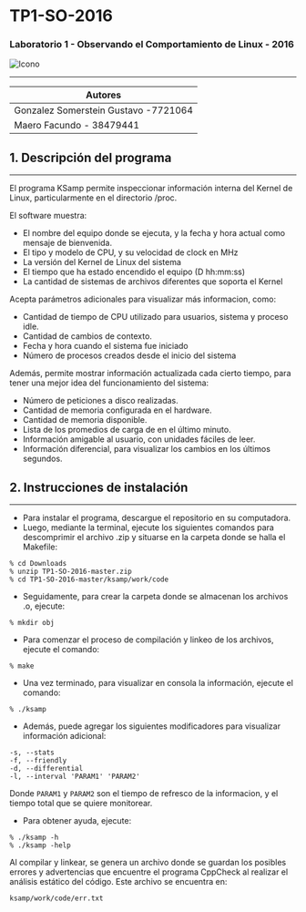# TP1-SO-2016 

### Laboratorio 1 - Observando el Comportamiento de Linux - 2016 
![Icono](https://t3.ftcdn.net/jpg/00/96/00/98/160_F_96009890_zdJu97gT4d6zoltOWyQXdbbzdkSi9Glz.jpg)
___
|Autores                               |
|------------------------------------|
|Gonzalez Somerstein Gustavo -7721064  |
|Maero Facundo - 38479441              |

## 1. Descripción del programa
---
El programa KSamp permite inspeccionar información interna del Kernel de Linux, particularmente en el directorio /proc. 

El software muestra:

 - El nombre del equipo donde se ejecuta, y la fecha y hora actual como mensaje de bienvenida.
 - El tipo y modelo de CPU, y su velocidad de clock en MHz
 - La versión del Kernel de Linux del sistema
 - El tiempo que ha estado encendido el equipo (D hh:mm:ss)
 - La cantidad de sistemas de archivos diferentes que soporta el Kernel

Acepta parámetros adicionales para visualizar más informacion, como:

 - Cantidad de tiempo de CPU utilizado para usuarios, sistema y proceso idle.
 - Cantidad de cambios de contexto.
 - Fecha y hora cuando el sistema fue iniciado
 - Número de procesos creados desde el inicio del sistema

Además, permite mostrar información actualizada cada cierto tiempo, para tener una mejor idea del funcionamiento del sistema:

 - Número de peticiones a disco realizadas. 
 - Cantidad de memoria configurada en el hardware. 
 - Cantidad de memoria disponible. 
 - Lista de los promedios de carga de en el último minuto. 
 - Información amigable al usuario, con unidades fáciles de leer.
 - Información diferencial, para visualizar los cambios en los últimos segundos.

## 2. Instrucciones de instalación
---
 - Para instalar el programa, descargue el repositorio en su computadora.
 - Luego, mediante la terminal, ejecute los siguientes comandos para descomprimir el archivo .zip y situarse en la carpeta donde se halla el Makefile:
```
% cd Downloads
% unzip TP1-SO-2016-master.zip
% cd TP1-SO-2016-master/ksamp/work/code
```
 - Seguidamente, para crear la carpeta donde se almacenan los archivos .o, ejecute:
```
% mkdir obj
```
 - Para comenzar el proceso de compilación y linkeo de los archivos, ejecute el comando:
```
% make
```
 
 - Una vez terminado, para visualizar en consola la información, ejecute el comando: 
```
% ./ksamp
```
 - Además, puede agregar los siguientes modificadores para visualizar información adicional:
```
-s, --stats
-f, --friendly
-d, --differential
-l, --interval 'PARAM1' 'PARAM2'

```
Donde ```PARAM1``` y ```PARAM2``` son el tiempo de refresco de la informacion, y el tiempo total que se quiere monitorear.

 - Para obtener ayuda, ejecute:
```
% ./ksamp -h
% ./ksamp -help
```
Al compilar y linkear, se genera un archivo donde se guardan los posibles errores y advertencias que encuentre el programa CppCheck al realizar el análisis estático del código. Este archivo se encuentra en:
```
ksamp/work/code/err.txt
```
